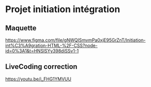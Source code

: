 # Projet initiation intégration

## Maquette

https://www.figma.com/file/gNWQISmvmPa0xjE95GrZnT/Initiation-int%C3%A9gration-HTML-%2F-CSS?node-id=0%3A1&t=HNSlSYy398diSSv1-1

## LiveCoding correction

https://youtu.be/i_FHG1YMVUU